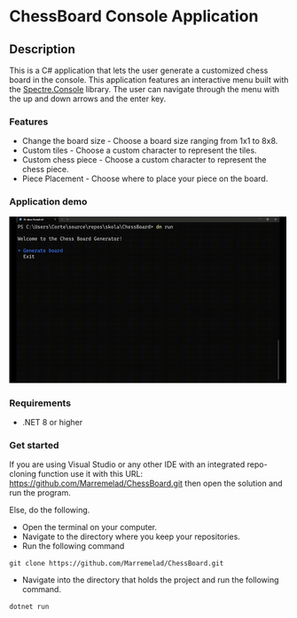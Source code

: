 # ChessBoard Console Application

## Description
This is a C# application that lets the user generate a customized chess board in the console.
This application features an interactive menu built with the [Spectre.Console](https://spectreconsole.net/) library.
The user can navigate through the menu with the up and down arrows and the enter key.

### Features
* Change the board size - Choose a board size ranging from 1x1 to 8x8.
* Custom tiles - Choose a custom character to represent the tiles.
* Custom chess piece - Choose a custom character to represent the chess piece.
* Piece Placement - Choose where to place your piece on the board.

### Application demo
<img src="https://github.com/Marremelad/AssetsAndImages/raw/main/ChessBoardScreenRecording.gif" height="300" width="500">

### Requirements 
* .NET 8 or higher

### Get started
If you are using Visual Studio or any other IDE with an integrated repo-cloning function use it with this URL: https://github.com/Marremelad/ChessBoard.git 
then open the solution and run the program.

Else, do the following.
* Open the terminal on your computer.
* Navigate to the directory where you keep your repositories.
* Run the following command
```console
git clone https://github.com/Marremelad/ChessBoard.git        
```
* Navigate into the directory that holds the project and run the following command.
```console
dotnet run
```








